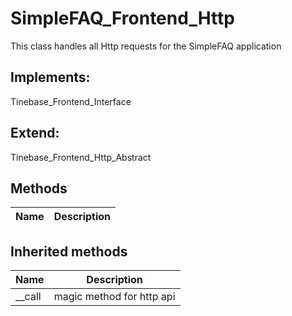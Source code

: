 # SimpleFAQ_Frontend_Http  

This class handles all Http requests for the SimpleFAQ application

## Implements:
Tinebase_Frontend_Interface

## Extend:

Tinebase_Frontend_Http_Abstract

## Methods

| Name | Description |
|------|-------------|

## Inherited methods

| Name | Description |
|------|-------------|
|__call|magic method for http api|


